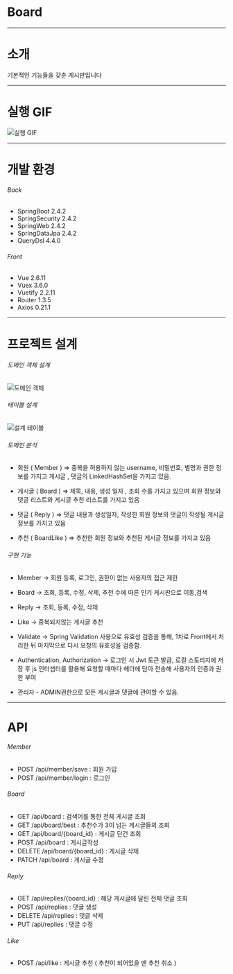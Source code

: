 # Board

---
# 소개
기본적인 기능들을 갖춘 게시판입니다

---
# 실행 GIF
![실행 GIF](https://user-images.githubusercontent.com/66605925/110931193-5410e780-836d-11eb-917e-4f9d1c7a3477.gif)

---
# 개발 환경
###### Back
- SpringBoot 2.4.2
- SpringSecurity 2.4.2
- SpringWeb 2.4.2
- SpringDataJpa 2.4.2
- QueryDsl 4.4.0

###### Front
- Vue 2.6.11
- Vuex 3.6.0
- Vuetify 2.2.11
- Router 1.3.5
- Axios 0.21.1

---
# 프로젝트 설계 
###### 도메인 객체 설계
![도메인 객체](https://user-images.githubusercontent.com/66605925/110930771-dd73ea00-836c-11eb-812c-30a5af895a8a.PNG)

###### 테이블 설계
![설계 테이블](https://user-images.githubusercontent.com/66605925/110930792-e369cb00-836c-11eb-9cea-1733dcc1e4f0.PNG)

###### 도메인 분석
- 회원 ( Member ) 
⇒ 중복을 허용하지 않는 username, 비밀번호, 별명과 권한 정보를 가지고 
    게시글 , 댓글의 LinkedHashSet을 가지고 있음.

- 게시글 ( Board ) 
⇒ 제목, 내용, 생성 일자 , 조회 수를 가지고 있으며 회원 정보와 댓글 리스트와 
    게시글 추천 리스트를 가지고 있음

- 댓글 ( Reply )
⇒ 댓글 내용과 생성일자, 작성한 회원 정보와 댓글이 작성될 게시글 정보를 가지고 있음

- 추천 ( BoardLike )
⇒ 추천한 회원 정보와 추천된 게시글 정보를 가지고 있음

###### 구현 기능
- Member → 회원 등록, 로그인, 권한이 없는 사용자의 접근 제한

- Board → 조회, 등록, 수정, 삭제, 추천 수에 따른 인기 게시판으로 이동,검색 

- Reply → 조회, 등록, 수정, 삭제

- Like → 중복되지않는 게시글 추천

- Validate → Spring Validation 사용으로 유효성 검증을 통해, 1차로 Front에서 처리한 뒤 
마지막으로 다시 요청의 유효성을 검증함.

- Authentication, Authorization → 로그인 시 Jwt 토큰 발급, 로컬 스토리지에 저장 후 js 인터셉터를 활용해 요청할 때마다 헤더에 담아 전송해 사용자의 인증과 권한 부여

- 관리자 - ADMIN권한으로 모든 게시글과 댓글에 관여할 수 있음.

---
# API
###### Member
- POST   /api/member/save : 회원 가입
- POST   /api/member/login : 로그인

###### Board
- GET   /api/board : 검색어를 통한 전체 게시글 조회
- GET   /api/board/best : 추천수가 3이 넘는 게시글들의 조회
- GET   /api/board/{board_id} : 게시글 단건 조회
- POST   /api/board : 게시글작성
- DELETE   /api/board/{board_id} : 게시글 삭제
- PATCH   /api/board : 게시글 수정

###### Reply
- GET   /api/replies/{board_id} : 해당 게시글에 달린 전체 댓글 조회
- POST   /api/replies : 댓글 생성
- DELETE   /api/replies : 댓글 삭제
- PUT   /api/replies : 댓글 수정

###### Like
- POST   /api/like : 게시글 추천 ( 추천이 되어있을 땐 추천 취소 )
